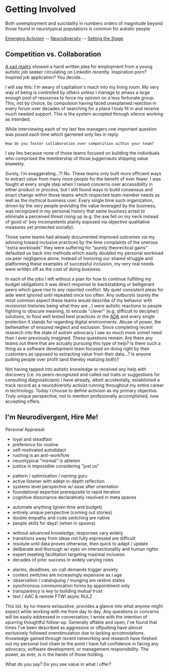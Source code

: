 
Getting Involved
================

Both unemployment and suicidality in numbers orders of magnitude beyond those
found in neurotypical populations is common for autistic people

[Emerging Activism](./activism.md 'Previous')
-- [Neurodiversity](./README.md 'Main')
-- [Setting the Stage](./introduction.md 'Next')


Competition vs. Collaboration
-----------------------------

[A sad reality](https://www.kwch.com/2021/03/15/letter-to-employer-posted-on-linkedin-goes-viral/)
showed a hand written plea for employment from a young autistic job seeker
circulating on LinkedIn recently.  Inspiration porn?  Inspired job application?
You decide....

I will say this: I'm weary of capitalism's reach into my living room.  My very
way of being is controlled by others unless I manage to amass a large enough
pool of resources to force my opinion on a less fortunate group.  This, not by
choice, by compulsion having faced unexplained rejection in every forum over
decades of searching for a place I truly fit in and receive much needed support.
This is the system accepted through silence working as intended.

While interviewing each of my last few managers one important question was posed
each time which garnered only lies in reply:

	How do you foster collaboration over competition within your team?

I say lies because none of those teams focused on building the individuals who
comprised the membership of those juggernauts shipping value biweekly.

Surely, I'm exaggerating...?!  No.  These teams only built more efficient ways to
extract value from many more people for the benefit of ever fewer.  I was fought
at every single step when I raised concerns over accessibility in either product
or process, but I still found ways to build consensus and enact change within
those teams which respected team member needs as well as the mythical business
user.  Every single time such organization, driven by the very people providing
the value leveraged by the business, was recognized in my personal history that
same business acted to eliminate a perceived threat rising up (e.g. the axe fell
on my neck instead of good ol' boy incompetents plainly exposed via objective
qualitative measures yet protected socially).

Those same teams had already documented improved outcomes via my advising toward
inclusive practices by the time complaints of the onerous "extra workloads" they
were suffering for "purely theorectical gains" defaulted us back into methods
which easily doubled my personal workload via peer negligence alone.  Instead
of honoring our shared struggle and platforming these examples of successful
inclusion, my very real needs were written off as the cost of doing business.

In each of the jobs I left without a plan for how to continue fulfilling my
budget obligations it was direct response to backstabbing or belligerant peers
which gave rise to any reported conflict.  My quiet consistent pleas for aide
went ignored until repeated once too often.  Any outbursts (surely the most
common aspect these teams would describe of my behavior with revisionist
histories being what they are...) were autistic reactions to people fighting to
obscure meaning, to encode "clever" (e.g. difficult to decipher) solutions, to
flout well tested best practices or the [ADA](https://www.essentialaccessibility.com/blog/ada-guidelines)
and every single protection it stands for regarding digital environments.  Abuse
of power, the bellweather of ensured neglect and exclusion.  Since completing
recent research into the state of autism advocacy I see so much more unmet need
than I ever previously imagined.  These questions remain:  Are there any teams
out there that are actually pursuing this type of help?  Is there such a thing
as a software development team focused on doing right by their customers as
opposed to extracting value from their data...?  Is anyone putting people over
profit (and thereby realizing both)?

Not having tapped into autistic knowledge or received any help with discovery
(i.e. no peers recognized and called out traits or suggestions for consulting
diagnosticians) I have already, albeit accidentally, established a track record
as a neurodiversity activist running throughout my entire career in technology.
Today I choose to define activism as my primary objective.  Truly unique
perspective, not to mention profesionally accomplished, now accepting offers.


I'm Neurodivergent, Hire Me!
----------------------------

Personal Appraisal:

* loyal and steadfast
* preference for routine
* self-motivated autodidact
* rushing is an anti-workflow
* neurotypical "normal" is ableism
* justice is impossible considering "just us"

<div></div>

* pattern / optimization / naming guru
* active listener with adept in-depth reflection
* systems level perspective w/ ease after orientation
* foundational expertise prerequisite to rapid iteration
* cognitive dissonance declaratively resolved in meta spaces

<div></div>

* automate anything (given time and budget)
* entirely unique perspective (coming out stories)
* double empathy and code switching are native
* people skillz for dayz! (when in spoons)

<div></div>

* without advanced knowledge, responses vary widely
* transitions away from ideas not fully expressed are difficult
* resolute until data proves otherwise, then quick to adapt / update
* deliberate and thorough w/ eyes on intersectionality and human rights
* expert meeting facilitation targeting maximal inclusion
* decades of prior success in widely varying roles

<div></div>

* alarms, deadlines, on-call demands trigger anxiety
* context switches are increasingly expensive as I age
* observation / cataloguing / munging are restive states
* synchronous communication forms by appointment only
* transparency is key to building mutual trust
* text / AAC & remote FTW!  async RULZ

This list, by no means exhaustive, provides a glance into what anyone might
expect while working with me from day to day.  Any questions or concerns will
be easily addressed in conversation;  I wrote with the intention of spurring
thoughtful follow-up.  Generally affable and open, I've found that times I've
been described as aggressive or offputting have almost exclusively followed
overstimulation due to lacking accomodations.  Knowledge gained through recent
networking and research have fleshed out my personal tool chain to the point I
have full confidence in facing any advocacy, software development, or management
responsibility.  The power, as ever, is in the hands of those holding.

What do you say?  Do you see value in what I offer?

